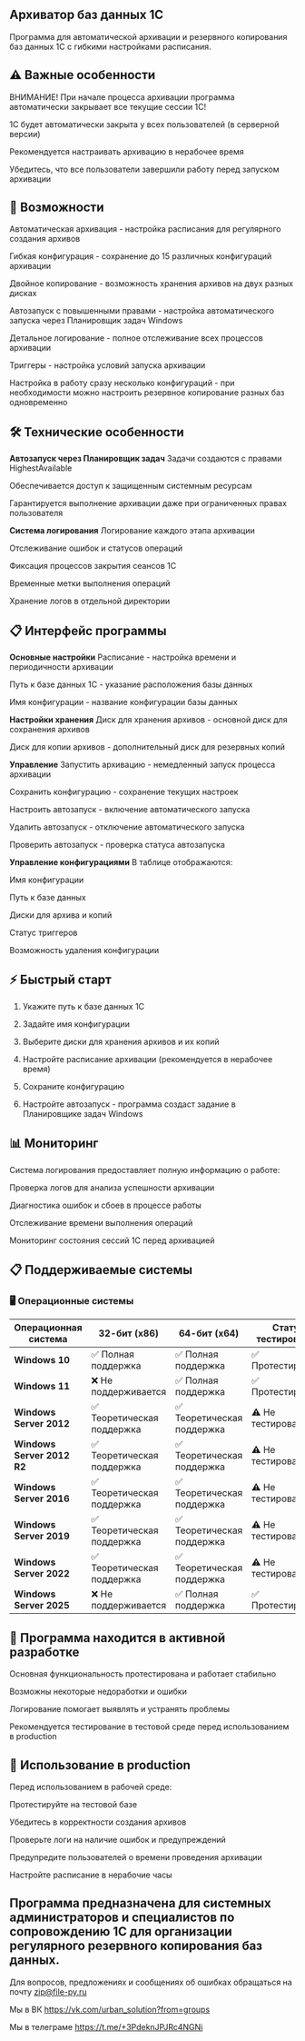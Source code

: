 Архиватор баз данных 1С
-----------------------------------------------------------------------------------
Программа для автоматической архивации и резервного копирования баз данных 1С с гибкими настройками расписания.

⚠️ Важные особенности
-----------------------------------------------------------------------------------
ВНИМАНИЕ!
При начале процесса архивации программа автоматически закрывает все текущие сессии 1С!

1С будет автоматически закрыта у всех пользователей (в серверной версии)

Рекомендуется настраивать архивацию в нерабочее время

Убедитесь, что все пользователи завершили работу перед запуском архивации

🚀 Возможности
-----------------------------------------------------------------------------------
Автоматическая архивация - настройка расписания для регулярного создания архивов

Гибкая конфигурация - сохранение до 15 различных конфигураций архивации

Двойное копирование - возможность хранения архивов на двух разных дисках

Автозапуск с повышенными правами - настройка автоматического запуска через Планировщик задач Windows

Детальное логирование - полное отслеживание всех процессов архивации

Триггеры - настройка условий запуска архивации

Настройка в работу сразу несколько конфигураций - при необходимости можно настроить резервное копирование разных баз одновременно

🛠 Технические особенности
-----------------------------------------------------------------------------------
**Автозапуск через Планировщик задач**
Задачи создаются с правами HighestAvailable

Обеспечивается доступ к защищенным системным ресурсам

Гарантируется выполнение архивации даже при ограниченных правах пользователя

**Система логирования**
Логирование каждого этапа архивации

Отслеживание ошибок и статусов операций

Фиксация процессов закрытия сеансов 1С

Временные метки выполнения операций

Хранение логов в отдельной директории

📋 Интерфейс программы
-----------------------------------------------------------------------------------
**Основные настройки**
Расписание - настройка времени и периодичности архивации

Путь к базе данных 1С - указание расположения базы данных

Имя конфигурации - название конфигурации базы данных

**Настройки хранения**
Диск для хранения архивов - основной диск для сохранения архивов

Диск для копии архивов - дополнительный диск для резервных копий

**Управление**
Запустить архивацию - немедленный запуск процесса архивации

Сохранить конфигурацию - сохранение текущих настроек

Настроить автозапуск - включение автоматического запуска

Удалить автозапуск - отключение автоматического запуска

Проверить автозапуск - проверка статуса автозапуска

**Управление конфигурациями**
В таблице отображаются:

Имя конфигурации

Путь к базе данных

Диски для архива и копий

Статус триггеров

Возможность удаления конфигурации

⚡ Быстрый старт
-----------------------------------------------------------------------------------
1. Укажите путь к базе данных 1С

2. Задайте имя конфигурации

3. Выберите диски для хранения архивов и их копий

4. Настройте расписание архивации (рекомендуется в нерабочее время)

5. Сохраните конфигурацию

6. Настройте автозапуск - программа создаст задание в Планировщике задач Windows

📊 Мониторинг
-----------------------------------------------------------------------------------
Система логирования предоставляет полную информацию о работе:

Проверка логов для анализа успешности архивации

Диагностика ошибок и сбоев в процессе работы

Отслеживание времени выполнения операций

Мониторинг состояния сессий 1С перед архивацией

## 📋 Поддерживаемые системы

### 🖥️ Операционные системы

| Операционная система | 32-бит (x86) | 64-бит (x64) | Статус тестирования |
|---------------------|--------------|--------------|---------------------|
| **Windows 10** | ✅ Полная поддержка | ✅ Полная поддержка | ✅ Протестирована |
| **Windows 11** | ❌ Не поддерживается | ✅ Полная поддержка | ✅ Протестирована |
| **Windows Server 2012** | ✅ Теоретическая поддержка | ✅ Теоретическая поддержка | ⚠️ Не тестировалась |
| **Windows Server 2012 R2** | ✅ Теоретическая поддержка | ✅ Теоретическая поддержка | ⚠️ Не тестировалась |
| **Windows Server 2016** | ✅ Теоретическая поддержка | ✅ Теоретическая поддержка | ⚠️ Не тестировалась |
| **Windows Server 2019** | ✅ Теоретическая поддержка | ✅ Теоретическая поддержка | ⚠️ Не тестировалась |
| **Windows Server 2022** | ✅ Теоретическая поддержка | ✅ Теоретическая поддержка | ⚠️ Не тестировалась |
| **Windows Server 2025** | ❌ Не поддерживается | ✅ Полная поддержка | ✅ Протестирована |


🚧 Программа находится в активной разработке
-----------------------------------------------------------------------------------

Основная функциональность протестирована и работает стабильно

Возможны некоторые недоработки и ошибки

Логирование помогает выявлять и устранять проблемы

Рекомендуется тестирование в тестовой среде перед использованием в production

📝 Использование в production
-----------------------------------------------------------------------------------
Перед использованием в рабочей среде:

Протестируйте на тестовой базе

Убедитесь в корректности создания архивов

Проверьте логи на наличие ошибок и предупреждений

Предупредите пользователей о времени проведения архивации

Настройте расписание в нерабочие часы

Программа предназначена для системных администраторов и специалистов по сопровождению 1С для организации регулярного резервного копирования баз данных.
-----------------------------------------------------------------------------------

Для вопросов, предложениях и сообщениях об ошибках обращаться на почту zip@file-py.ru

Мы в ВК https://vk.com/urban_solution?from=groups

Мы в телеграме https://t.me/+3PdeknJPJRc4NGNi
